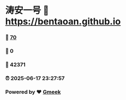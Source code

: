 # 涛安一号 :link: https://bentaoan.github.io 
### :page_facing_up: [70](https://bentaoan.github.io/tag.html) 
### :speech_balloon: 0 
### :hibiscus: 42371 
### :alarm_clock: 2025-06-17 23:27:57 
### Powered by :heart: [Gmeek](https://github.com/Meekdai/Gmeek)
